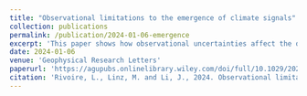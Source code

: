 ```yaml
---
title: "Observational limitations to the emergence of climate signals"
collection: publications
permalink: /publication/2024-01-06-emergence
excerpt: 'This paper shows how observational uncertainties affect the degree of confidence placed in long-term trends in the climate system'
date: 2024-01-06
venue: 'Geophysical Research Letters'
paperurl: 'https://agupubs.onlinelibrary.wiley.com/doi/full/10.1029/2024GL109638'
citation: 'Rivoire, L., Linz, M. and Li, J., 2024. Observational limitations to the emergence of climate signals. Geophysical Research Letters, 51(14), p.e2024GL109638.'
---
```

